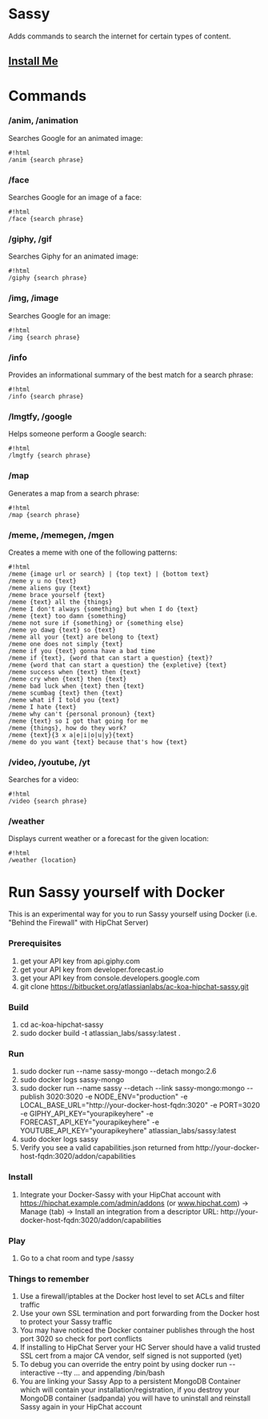 # Sassy #
Adds commands to search the internet for certain types of content.

## [Install Me](https://hipchat.com/addons/install?url=https%3A%2F%2Fsassy.hipch.at%2Faddon%2Fcapabilities) ##

# Commands #

### /anim, /animation ###

Searches Google for an animated image:

```
#!html
/anim {search phrase}
```

### /face ###
Searches Google for an image of a face:

```
#!html
/face {search phrase}
```

### /giphy, /gif ###
Searches Giphy for an animated image:

```
#!html
/giphy {search phrase}
```

### /img, /image ###
Searches Google for an image:

```
#!html
/img {search phrase}
```

### /info ###
Provides an informational summary of the best match for a search phrase:

```
#!html
/info {search phrase}
```

### /lmgtfy, /google ###
Helps someone perform a Google search:

```
#!html
/lmgtfy {search phrase}
```

### /map ###
Generates a map from a search phrase:

```
#!html
/map {search phrase}
```

### /meme, /memegen, /mgen ###
Creates a meme with one of the following patterns:
    
```
#!html
/meme {image url or search} | {top text} | {bottom text}
/meme y u no {text}
/meme aliens guy {text}
/meme brace yourself {text}
/meme {text} all the {things}
/meme I don't always {something} but when I do {text}
/meme {text} too damn {something}
/meme not sure if {something} or {something else}
/meme yo dawg {text} so {text}
/meme all your {text} are belong to {text}
/meme one does not simply {text}
/meme if you {text} gonna have a bad time
/meme if {text}, {word that can start a question} {text}?
/meme {word that can start a question} the {expletive} {text}
/meme success when {text} then {text}
/meme cry when {text} then {text}
/meme bad luck when {text} then {text}
/meme scumbag {text} then {text}
/meme what if I told you {text}
/meme I hate {text}
/meme why can't {personal pronoun} {text}
/meme {text} so I got that going for me
/meme {things}, how do they work?
/meme {text}{3 x a|e|i|o|u|y}{text}
/meme do you want {text} because that's how {text}
```

### /video, /youtube, /yt ###
Searches for a video:

```
#!html
/video {search phrase}
```

### /weather ###
Displays current weather or a forecast for the given location:

```
#!html
/weather {location}
```

# Run Sassy yourself with Docker #
This is an experimental way for you to run Sassy yourself using Docker (i.e. "Behind the Firewall" with HipChat Server)

### Prerequisites ###
1. get your API key from api.giphy.com
2. get your API key from developer.forecast.io
3. get your API key from console.developers.google.com
4. git clone https://bitbucket.org/atlassianlabs/ac-koa-hipchat-sassy.git

### Build ###
1. cd ac-koa-hipchat-sassy 
2. sudo docker build -t atlassian_labs/sassy:latest .

### Run ###
1. sudo docker run --name sassy-mongo --detach mongo:2.6
2. sudo docker logs sassy-mongo
3. sudo docker run --name sassy --detach --link sassy-mongo:mongo --publish 3020:3020 -e NODE_ENV="production"
   -e LOCAL_BASE_URL="http://your-docker-host-fqdn:3020" -e PORT=3020 -e GIPHY_API_KEY="yourapikeyhere"
   -e FORECAST_API_KEY="yourapikeyhere" -e YOUTUBE_API_KEY="yourapikeyhere" atlassian_labs/sassy:latest
4. sudo docker logs sassy
5. Verify you see a valid capabilities.json returned from http://your-docker-host-fqdn:3020/addon/capabilities

### Install ###
1. Integrate your Docker-Sassy with your HipChat account with https://hipchat.example.com/admin/addons (or www.hipchat.com) -> Manage (tab) -> Install an integration from a descriptor URL: http://your-docker-host-fqdn:3020/addon/capabilities

### Play ###
1. Go to a chat room and type /sassy

### Things to remember ###
1. Use a firewall/iptables at the Docker host level to set ACLs and filter traffic
2. Use your own SSL termination and port forwarding from the Docker host to protect your Sassy traffic
3. You may have noticed the Docker container publishes through the host port 3020 so check for port conflicts
4. If installing to HipChat Server your HC Server should have a valid trusted SSL cert from a major CA vendor, self signed is not supported (yet)
5. To debug you can override the entry point by using docker run --interactive --tty ... and appending /bin/bash
6. You are linking your Sassy App to a persistent MongoDB Container which will contain your installation/registration, if you destroy your MongoDB container (sadpanda) you will have to uninstall and reinstall Sassy again in your HipChat account